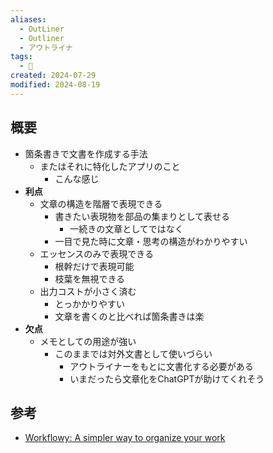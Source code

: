 ```yaml
---
aliases:
  - OutLiner
  - Outliner
  - アウトライナ
tags:
  - 📝
created: 2024-07-29
modified: 2024-08-19
---
```

## 概要
* 箇条書きで文書を作成する手法
	* またはそれに特化したアプリのこと
		* こんな感じ
* **利点**
	* 文章の構造を階層で表現できる
		* 書きたい表現物を部品の集まりとして表せる
			* 一続きの文章としてではなく
		* 一目で見た時に文章・思考の構造がわかりやすい
	* エッセンスのみで表現できる
		* 根幹だけで表現可能
		* 枝葉を無視できる
	* 出力コストが小さく済む
		* とっかかりやすい
		* 文章を書くのと比べれば箇条書きは楽
* **欠点**
	* メモとしての用途が強い
		* このままでは対外文書として使いづらい
			* アウトライナーをもとに文書化する必要がある
			* いまだったら文章化をChatGPTが助けてくれそう

## 参考
* [Workflowy: A simpler way to organize your work](https://workflowy.com/)
